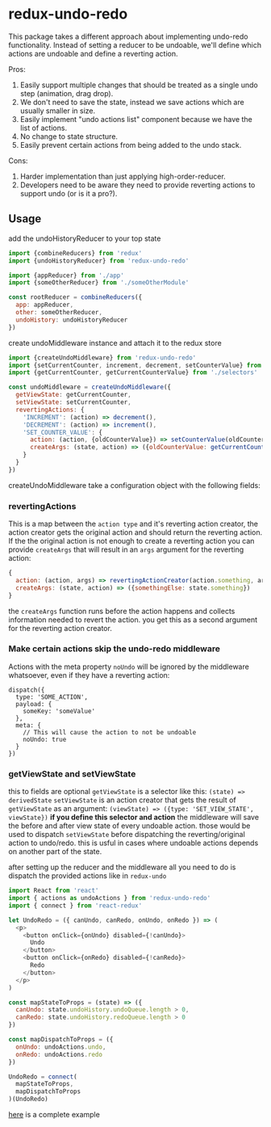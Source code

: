 # redux-undo-redo

This package takes a different approach about implementing undo-redo functionality.
Instead of setting a reducer to be undoable, we'll define which actions are undoable and define a reverting action.

Pros:

1. Easily support multiple changes that should be treated as a single undo step (animation, drag drop).
2. We don't need to save the state, instead we save actions which are usually smaller in size.
3. Easily implement "undo actions list" component because we have the list of actions.
4. No change to state structure.
5. Easily prevent certain actions from being added to the undo stack.

Cons:

1. Harder implementation than just applying high-order-reducer.
2. Developers need to be aware they need to provide reverting actions to support undo (or is it a pro?).

## Usage

add the undoHistoryReducer to your top state

```js
import {combineReducers} from 'redux'
import {undoHistoryReducer} from 'redux-undo-redo'

import {appReducer} from './app'
import {someOtherReducer} from './someOtherModule'

const rootReducer = combineReducers({
  app: appReducer,
  other: someOtherReducer,
  undoHistory: undoHistoryReducer
})
```

create undoMiddleware instance and attach it to the redux store

```js
import {createUndoMiddleware} from 'redux-undo-redo'
import {setCurrentCounter, increment, decrement, setCounterValue} from './actions'
import {getCurrentCounter, getCurrentCounterValue} from './selectors'

const undoMiddleware = createUndoMiddleware({
  getViewState: getCurrentCounter,
  setViewState: setCurrentCounter,
  revertingActions: {
    'INCREMENT': (action) => decrement(),
    'DECREMENT': (action) => increment(),
    'SET_COUNTER_VALUE': {
      action: (action, {oldCounterValue}) => setCounterValue(oldCounterValue),
      createArgs: (state, action) => ({oldCounterValue: getCurrentCounterValue(state)})
    }
  }
})
```

createUndoMiddleware take a configuration object with the following fields:

### revertingActions
This is a map between the `action type` and it's reverting action creator, the action creator gets the original action and should return the reverting action.
If the the original action is not enough to create a reverting action you can provide `createArgs` that will result in an `args` argument for the reverting action:
```js
{
  action: (action, args) => revertingActionCreator(action.something, args.somethingElse),
  createArgs: (state, action) => ({somethingElse: state.something})
}
```
the `createArgs` function runs before the action happens and collects information needed to revert the action.
you get this as a second argument for the reverting action creator.

### Make certain actions skip the undo-redo middleware
Actions with the meta property `noUndo` will be ignored by the middleware whatsoever, even if they have a reverting action:
```
dispatch({
  type: 'SOME_ACTION',
  payload: {
    someKey: 'someValue'
  },
  meta: {
    // This will cause the action to not be undoable
    noUndo: true 
  }
})
```

### getViewState and setViewState
this to fields are optional
`getViewState` is a selector like this: `(state) => derivedState`
`setViewState` is an action creator that gets the result of `getViewState` as an argument: `(viewState) => ({type: 'SET_VIEW_STATE', viewState})`
**if you define this selector and action** the middleware will save the before and after view state of every undoable action.
those would be used to dispatch `setViewState` before dispatching the reverting/original action to undo/redo.
this is usful in cases where undoable actions depends on another part of the state.

after setting up the reducer and the middleware all you need to do is dispatch the provided actions like in `redux-undo`
```js
import React from 'react'
import { actions as undoActions } from 'redux-undo-redo'
import { connect } from 'react-redux'

let UndoRedo = ({ canUndo, canRedo, onUndo, onRedo }) => (
  <p>
    <button onClick={onUndo} disabled={!canUndo}>
      Undo
    </button>
    <button onClick={onRedo} disabled={!canRedo}>
      Redo
    </button>
  </p>
)

const mapStateToProps = (state) => ({
  canUndo: state.undoHistory.undoQueue.length > 0,
  canRedo: state.undoHistory.redoQueue.length > 0
})

const mapDispatchToProps = ({
  onUndo: undoActions.undo,
  onRedo: undoActions.redo
})

UndoRedo = connect(
  mapStateToProps,
  mapDispatchToProps
)(UndoRedo)
```

[here](https://github.com/powtoon/redux-undo-redo-example) is a complete example
